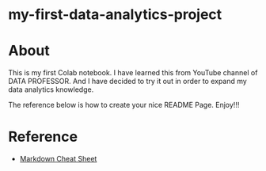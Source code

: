 # my-first-data-analytics-project

# About

This is my first Colab notebook. I have learned this from YouTube channel of DATA PROFESSOR. And I have decided to try it out in order to expand my data analytics knowledge.

The reference below is how to create your nice README Page. Enjoy!!!

# Reference
- [Markdown Cheat Sheet](https://github.com/adam-p/markdown-here/wiki/Markdown-Cheatsheet)

